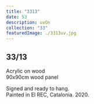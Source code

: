 ```yaml
---
title: "3313"
date: 53
description: uvOn
collection: "33"
featuredImage: ./3313uv.jpg
---
```


## 33/13

Acrylic on wood<br/>
90x90cm wood panel

Signed and ready to hang.<br/>
Painted in El REC, Catalonia. 2020.